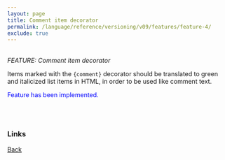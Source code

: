 ```yaml
---
layout: page
title: Comment item decorator
permalink: /language/reference/versioning/v09/features/feature-4/
exclude: true
---
```

<br>_FEATURE: Comment item decorator_

Items marked with the ```{comment}``` decorator should be translated to green and italicized list items in HTML, in order to be used like comment text.

<span style="color:blue">Feature has been implemented.</span>


<br><br>
### Links
[Back](/language/reference/versioning/v09/compiler09/)
